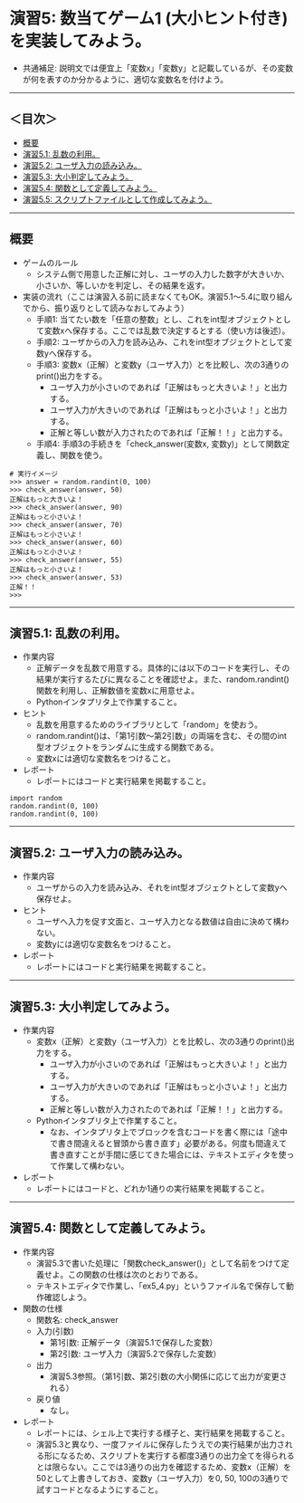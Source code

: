 # 演習5: 数当てゲーム1 (大小ヒント付き) を実装してみよう。
- 共通補足: 説明文では便宜上「変数x」「変数y」と記載しているが、その変数が何を表すのか分かるように、適切な変数名を付けよう。

<hr>

## ＜目次＞
- <a href="#abst">概要</a>
- <a href="#ex5_1">演習5.1: 乱数の利用。</a>
- <a href="#ex5_2">演習5.2: ユーザ入力の読み込み。</a>
- <a href="#ex5_3">演習5.3: 大小判定してみよう。</a>
- <a href="#ex5_4">演習5.4: 関数として定義してみよう。</a>
- <a href="#ex5_5">演習5.5: スクリプトファイルとして作成してみよう。</a>

<hr>

## <a name="abst">概要</a>
- ゲームのルール
  - システム側で用意した正解に対し、ユーザの入力した数字が大きいか、小さいか、等しいかを判定し、その結果を返す。
- 実装の流れ（ここは演習入る前に読まなくてもOK。演習5.1〜5.4に取り組んでから、振り返りとして読みなおしてみよう）
  - 手順1: 当てたい数を「任意の整数」とし、これをint型オブジェクトとして変数xへ保存する。ここでは乱数で決定するとする（使い方は後述）。
  - 手順2: ユーザからの入力を読み込み、これをint型オブジェクトとして変数yへ保存する。
  - 手順3: 変数x（正解）と変数y（ユーザ入力）とを比較し、次の3通りのprint()出力をする。
    - ユーザ入力が小さいのであれば「正解はもっと大きいよ！」と出力する。
    - ユーザ入力が大きいのであれば「正解はもっと小さいよ！」と出力する。
    - 正解と等しい数が入力されたのであれば「正解！！」と出力する。
  - 手順4: 手順3の手続きを「check_answer(変数x, 変数y)」として関数定義し、関数を使う。
```
# 実行イメージ
>>> answer = random.randint(0, 100)
>>> check_answer(answer, 50)
正解はもっと大きいよ！
>>> check_answer(answer, 90)
正解はもっと小さいよ！
>>> check_answer(answer, 70)
正解はもっと小さいよ！
>>> check_answer(answer, 60)
正解はもっと小さいよ！
>>> check_answer(answer, 55)
正解はもっと小さいよ！
>>> check_answer(answer, 53)
正解！！
>>>
```

<hr>

## <a name="ex5_1">演習5.1: 乱数の利用。</a>
- 作業内容
  - 正解データを乱数で用意する。具体的には以下のコードを実行し、その結果が実行するたびに異なることを確認せよ。また、random.randint()関数を利用し、正解数値を変数xに用意せよ。
  - Pythonインタプリタ上で作業すること。
- ヒント
  - 乱数を用意するためのライブラリとして「random」を使おう。
  - random.randint()は、「第1引数〜第2引数」の両端を含む、その間のint型オブジェクトをランダムに生成する関数である。
  - 変数xには適切な変数名をつけること。
- レポート
  - レポートにはコードと実行結果を掲載すること。
```
import random
random.randint(0, 100)
random.randint(0, 100)
```

<hr>

## <a name="ex5_2">演習5.2: ユーザ入力の読み込み。</a>
- 作業内容
  - ユーザからの入力を読み込み、それをint型オブジェクトとして変数yへ保存せよ。
- ヒント
  - ユーザへ入力を促す文面と、ユーザ入力となる数値は自由に決めて構わない。
  - 変数yには適切な変数名をつけること。
- レポート
  - レポートにはコードと実行結果を掲載すること。

<hr>

## <a name="ex5_3">演習5.3: 大小判定してみよう。</a>
- 作業内容
  - 変数x（正解）と変数y（ユーザ入力）とを比較し、次の3通りのprint()出力をする。
    - ユーザ入力が小さいのであれば「正解はもっと大きいよ！」と出力する。
    - ユーザ入力が大きいのであれば「正解はもっと小さいよ！」と出力する。
    - 正解と等しい数が入力されたのであれば「正解！！」と出力する。
  - Pythonインタプリタ上で作業すること。
    - なお、インタプリタ上でブロックを含むコードを書く際には「途中で書き間違えると冒頭から書き直す」必要がある。何度も間違えて書き直すことが手間に感じてきた場合には、テキストエディタを使って作業して構わない。
- レポート
  - レポートにはコードと、どれか1通りの実行結果を掲載すること。

<hr>

## <a name="ex5_4">演習5.4: 関数として定義してみよう。</a>
- 作業内容
  - 演習5.3で書いた処理に「関数check_answer()」として名前をつけて定義せよ。この関数の仕様は次のとおりである。
  - テキストエディタで作業し、「ex5_4.py」というファイル名で保存して動作確認しよう。
- 関数の仕様
  - 関数名: check_answer
  - 入力(引数)
    - 第1引数: 正解データ（演習5.1で保存した変数）
    - 第2引数: ユーザ入力（演習5.2で保存した変数）
  - 出力
    - 演習5.3参照。（第1引数、第2引数の大小関係に応じて出力が変更される）
  - 戻り値
    - なし。
- レポート
  - レポートには、シェル上で実行する様子と、実行結果を掲載すること。
  - 演習5.3と異なり、一度ファイルに保存したうえでの実行結果が出力される形になるため、スクリプトを実行する都度3通りの出力全てを得られるとは限らない。ここでは3通りの出力を確認するため、変数x（正解）を50として上書きしておき、変数y（ユーザ入力）を0, 50, 100の3通りで試すコードとなるようにすること。
